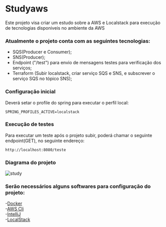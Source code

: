# Studyaws
Este projeto visa criar um estudo sobre a AWS e Localstack para execução de tecnologias disponiveis no ambiente da AWS


### Atualmente o projeto conta com as seguintes tecnologias:
- SQS(Producer e Consumer);
- SNS(Producer);
- Endpoint ("/test") para envio de mensagens testes para verificação dos serviços;
- Terraform (Subir localstack, criar serviço SQS e SNS, e subscrever o serviço SQS no tópico SNS);

### Configuração inicial

Deverá setar o profile do spring para executar o perfil local:   

```
SPRING_PROFILES_ACTIVE=localstack
```

### Execução de testes

Para executar um teste após o projeto subir, poderá chamar o seguinte endpoint(GET), no seguinte endereço:

```
http://localhost:8080/teste
```

### Diagrama do projeto

![study](https://user-images.githubusercontent.com/672980/156567408-a5b49be4-5538-43ae-b402-8ded5e2ff3fc.png)

### Serão necessários alguns softwares para configuração do projeto:
-[Docker](https://www.docker.com/)   
-[AWS Cli](https://aws.amazon.com/pt/cli/)   
-[IntelliJ](https://www.jetbrains.com/pt-br/idea/)   
-[LocalStack](https://localstack.cloud/)    
